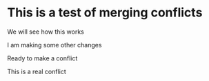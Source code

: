 # This is a test of merging conflicts

We will see how this works

I am making some other changes

Ready to make a conflict

This is a real conflict
